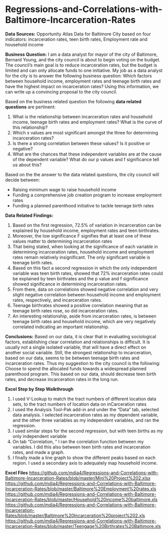 # Regressions-and-Correlations-with-Baltimore-Incarceration-Rates

**Data Sources:** Opportunity Atlas Data for Baltimore City based on four indicators: incarceration rates, teen birth rates, Employment rate and household income 

**Business Question:** I am a data analyst for mayor of the city of Baltimore, Bernard Young, and the city council is about to begin voting on the budget. The council’s main goal is to reduce incarceration rates, but the budget is limited and can only allocate funds to one initiative. My job as a data analyst for the city is to answer the following business question: Which factors between household income, employment rates and teenage birth rates and have the highest impact on incarceration rates? Using this information, we can write up a convincing proposal to the city council. 

Based on the business related question the following **data related questions** are pertinent:
1. What is the relationship between incarceration rates and household income, teenage birth rates and employment rates? What is the curve of this relationship?
2. Which x values are most significant amongst the three for determining incarceration rates?
3. Is there a strong correlation between these values? Is it positive or negative?
4. What are the chances that these independent variables are at the cause of the dependent variable? What do our p values and f significance tell us about this?

Based on the the answer to the data related questions, the city council will decide between:
- Raising minimum wage to raise household income
- Funding a comprehensive job creation program to increase employment rates
- Funding a planned  parenthood initiative to tackle teenage birth rates

**Data Related Findings:**
1. Based on the first regression, 72.5% of variation in incarceration can be explained by household income, employment rates and teen birthrates. 
2. Moreover, the low significance F signifies that at least one of these values matter to determining incarceration rates
3. That being stated, when looking at the significance of each variable in determining incarceration rates, household income and employment rates remain relatively insignificant. The only significant variable is teenage birth rates.
4. Based on this fact a second regression in which the only independent variable was teen birth rates, showed that 72% incarceration rates could be explained by teen birthrates and the p value and f significance showed significance in determining incarceration rates.
5. From there, data on correlations showed negative correlation and very slight negative correlation between household income and employment rates, respectively, and incarceration rates.
6. Teenage birthrates showed a positive correlation meaning that as teenage birth rates rose, so did incarceration rates.
7. An interesting relationship, aside from incarceration rates, is between teenage birth rates and household income, which are very negatively correlated indicating an important relationship.

**Conclusions:**
Based on our data, it is clear that in evaluating sociological factors, establishing clear correlation and relationships is difficult. It is usually not a single isolated variable, that will have a direct effect on another social variable. Still, the strongest relationship to incarceration, based on our data, seems to be between teenage birth rates and incarceration rates. Thus my suggestion to the city council is the following:
Choose to spend the allocated funds towards a widespread planned parenthood program. This based on our data, should decrease teen birth rates, and decrease incarceration rates in the long run.

**Excel Step by Step Walkthrough**
1. I used V-Lookup to match the tract numbers of different location data sets, to the tract numbers of location data on inCarceration rates
2. I used the Analysis Tool-Pak add-in and under the “Data” tab, selected data analysis. I selected incarceration rates as my dependent variable, and the other three variables as my independent variables, and ran the regression.
3. I used similar steps for the second regression, but with teen births as my only independent variable
4. On tab “Correlation, ” I ran the correlation function between my variables. I did this also between teen birth rates and incarceration rates, and made a graph.
5. I finally made a line graph to show the different peaks based on each region. I used a secondary axis to adequately map household income. 

**Excel Files**
https://github.com/mdia4/Regressions-and-Correlations-with-Baltimore-Incarceration-Rates/blob/master/Mini%20Project%202.xlsx
https://github.com/mdia4/Regressions-and-Correlations-with-Baltimore-Incarceration-Rates/blob/master/Baltimore%20Employment%20rates.xls
https://github.com/mdia4/Regressions-and-Correlations-with-Baltimore-Incarceration-Rates/blob/master/Household%20income%20baltimore.xls
https://github.com/mdia4/Regressions-and-Correlations-with-Baltimore-Incarceration-Rates/blob/master/Baltimore%20Incarceration%20project%202.xls
https://github.com/mdia4/Regressions-and-Correlations-with-Baltimore-Incarceration-Rates/blob/master/Teengage%20Birthrates%20Baltimore.xls

